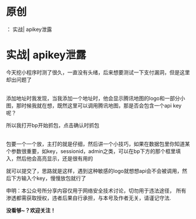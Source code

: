 # 原创
：  实战| apikey泄露

# 实战| apikey泄露

今天挖小程序时测了很久，一直没有头绪，后来想要测试一下支付漏洞，但是这里却出问题了

<br/> 添加地址时我发现，当我添加一个地址时，他会显示腾讯地图的logo和一部分小图，那时候我就在想，既然这里可以调用腾讯地图，那是否会包含一个api key呢？

所以我打开bp开始抓包，点击确认时抓包

<br/> 包要一个一个放，主打的就是仔细，然后讲一个小技巧，如果在数据包里你知道某个参数很重要，如key，sessionid，admin之类，可以在bp下方的那个框里填入，然后他会高亮显示，还是很有用的

就可以提交了，思路就是这样，遇到这种敏感的logo就想想api会不会被调用，然后下方输入个key，慢慢放包就行了

> 
申明：本公众号所分享内容仅用于网络安全技术讨论，切勿用于违法途径，
所有渗透都需获取授权，违者后果自行承担，与本号及作者无关，请谨记守法.


**没看够~？欢迎关注！**
